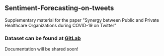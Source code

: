 ## Sentiment-Forecasting-on-tweets
Supplementary material for the paper "Synergy between Public and Private Healthcare Organizations during COVID-19 on Twitter"


### Dataset can be found at [GitLab](https://gitlab.com/manmeetkaurbaxi/github-datasets/-/tree/main/Sentiment%20Forecasting%20on%20Tweets)

Documentation will be shared soon!
